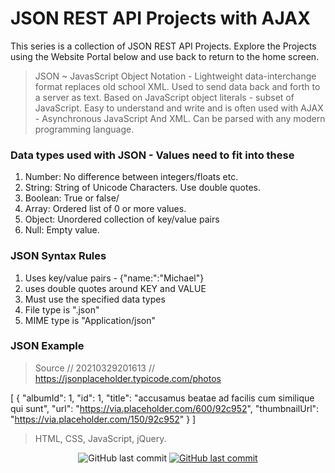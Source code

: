 # JSON REST API Projects with AJAX

This series is a collection of JSON REST API Projects.
Explore the Projects using the Website Portal below and use back to return to the home screen.

> JSON ~ JavasScript Object Notation - Lightweight data-interchange format replaces old school XML.
> Used to send data back and forth to a server as text.
> Based on JavaScript object literals - subset of JavaScript.
> Easy to understand and write and is often used with AJAX - Asynchronous JavaScript And XML.
> Can be parsed with any modern programming language.

### Data types used with JSON - Values need to fit into these

1. Number: No difference between integers/floats etc.
2. String: String of Unicode Characters. Use double quotes.
3. Boolean: True or false/
4. Array: Ordered list of 0 or more values.
5. Object: Unordered collection of key/value pairs
6. Null: Empty value.

### JSON Syntax Rules

1. Uses key/value pairs - {"name:":"Michael"}
2. uses double quotes around KEY and VALUE
3. Must use the specified data types
4. File type is ".json"
5. MIME type is "Application/json"

### JSON Example

> Source
> // 20210329201613
> // https://jsonplaceholder.typicode.com/photos

[
{
"albumId": 1,
"id": 1,
"title": "accusamus beatae ad facilis cum similique qui sunt",
"url": "https://via.placeholder.com/600/92c952",
"thumbnailUrl": "https://via.placeholder.com/150/92c952"
}
]

> HTML, CSS, JavaScript, jQuery.

<p align="center">
<img alt="GitHub last commit" src="https://img.shields.io/github/last-commit/mogrady-git/JavaScript-Projects">
<a href="https://mogrady-git.github.io/JavaScript-Projects/index.html"><img alt="GitHub last commit" src="https://img.shields.io/badge/Version%201.0-Launch%20Website-green"></a>

  </p>
